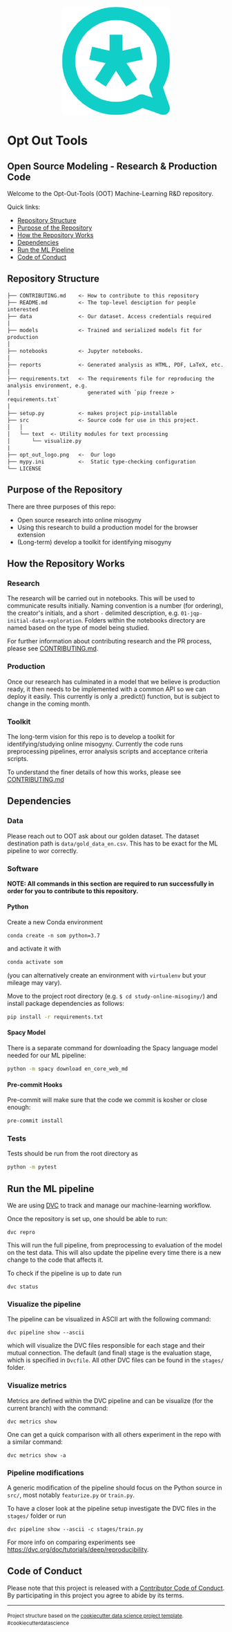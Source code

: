 <p align="center"> <img width="250" height="250" src="opt_out_logo.png"> </p>

# Opt Out Tools

## Open Source Modeling - Research & Production Code

Welcome to the Opt-Out-Tools (OOT) Machine-Learning R&D repository.

Quick links:

- [Repository Structure](#Repository-Structure)
- [Purpose of the Repository](#Purpose-of-the-Repository)
- [How the Repository Works](#How-the-Repository-Works)
- [Dependencies](#Dependencies)
- [Run the ML Pipeline](#Run-the-ML-Pipeline)
- [Code of Conduct](#Code-of-Conduct)

## Repository Structure

    ├── CONTRIBUTING.md    <- How to contribute to this repository
    ├── README.md          <- The top-level desciption for people interested
    ├── data               <- Our dataset. Access credentials required
    │    
    ├── models             <- Trained and serialized models fit for production
    │
    ├── notebooks          <- Jupyter notebooks. 
    │    
    ├── reports            <- Generated analysis as HTML, PDF, LaTeX, etc.
    │
    ├── requirements.txt   <- The requirements file for reproducing the analysis environment, e.g.
    │                         generated with `pip freeze > requirements.txt`
    │
    ├── setup.py           <- makes project pip-installable
    ├── src                <- Source code for use in this project.
    │   │
    │   └── text  <- Utility modules for text processing
    │       └── visualize.py
    |
    ├── opt_out_logo.png   <-  Our logo
    ├── mypy.ini           <-  Static type-checking configuration
    └── LICENSE            

## Purpose of the Repository

There are three purposes of this repo:

- Open source research into online misogyny
- Using this research to build a production model for the browser extension
- (Long-term) develop a toolkit for identifying misogyny

## How the Repository Works

### Research

The research will be carried out in notebooks.
This will be used to communicate results initially.
Naming convention is a number (for ordering), the creator's initials,
 and a short `-` delimited description, e.g.
`01-jqp-initial-data-exploration`.
Folders within the notebooks directory are named based on
the type of model being studied.

For further information about contributing research and
the PR process, please see
[CONTRIBUTING.md](https://github.com/opt-out-tools/study-online-misogyny/blob/documentation/CONTRIBUTING.md).

### Production

Once our research has culminated in a model that we believe is production
ready, it then needs to be implemented with a common API so we can deploy
it easily. This currently is only a .predict() function, but is subject to
change in the coming month.

### Toolkit

The long-term vision for this repo is to develop a toolkit for
identifying/studying online misogyny.
Currently the code runs preprocessing pipelines, error analysis scripts and
acceptance criteria scripts.

To understand the finer details of how this works, please see
[CONTRIBUTING.md](https://github.com/opt-out-tools/study-online-misogyny/blob/documentation/CONTRIBUTING.md)

## Dependencies

### Data

Please reach out to OOT ask about our golden dataset.
The dataset destination path is
`data/gold_data_en.csv`.
This has to be exact for the ML pipeline to wor correctly.

### Software

**NOTE: All commands in this section are required to
run successfully in order for you to contribute
to this repository.**

#### Python

Create a new Conda environment

```
conda create -n som python=3.7
```

and activate it with

```bash
conda activate som
```

(you can alternatively create an environment with `virtualenv`
but your mileage may vary).

Move to the project root directory (e.g. `$ cd study-online-misoginy/`)
and install package dependencies as follows:
```bash
pip install -r requirements.txt
```

#### Spacy Model

There is a separate command for downloading the Spacy language model
needed for our ML pipeline:
```bash
python -m spacy download en_core_web_md
```

#### Pre-commit Hooks

Pre-commit will make sure that the code we commit is
kosher or close enough:
```bash
pre-commit install
```

### Tests

Tests should be run from the root directory as

```bash
python -m pytest
```

## Run the ML pipeline

We are using [DVC](https://dvc.org/) to track and manage our
machine-learning workflow.

Once the repository is set up, one should be able to run:

```
dvc repro
```

This will run the full pipeline, from preprocessing to evaluation of the
model on the test data.
This will also update the pipeline every time there is a new change to
the code that affects it.

To check if the pipeline is up to date run

```
dvc status
```

### Visualize the pipeline

The pipeline can be visualized in ASCII art with the following command:

```
dvc pipeline show --ascii
```

which will visualize the DVC files responsible for each stage and their
mutual connection.
The default (and final) stage is the evaluation stage, which is specified
in `Dvcfile`.
All other DVC files can be found in the `stages/` folder.

### Visualize metrics

Metrics are defined within the DVC pipeline and can be visualize
(for the current branch) with the command:

```
dvc metrics show
```

One can get a quick comparison with all others experiment in the repo
with a similar command:

```
dvc metrics show -a
```

### Pipeline modifications

A generic modification of the pipeline should focus on the Python source
in `src/`, most notably `featurize.py` or `train.py`.

To have a closer look at the pipeline setup investigate the DVC files in
the `stages/` folder or run

```
dvc pipeline show --ascii -c stages/train.py
```

For more info on comparing experiments see
<https://dvc.org/doc/tutorials/deep/reproducibility>.

## Code of Conduct

Please note that this project is released with a
[Contributor Code of Conduct](https://github.com/malteserteresa/opt-out/blob/master/CODE_OF_CONDUCT.md).
By participating in this project you agree to abide by its terms.

--------

<p><small>Project structure based on the <a target="_blank" href="https://drivendata.github.io/cookiecutter-data-science/">cookiecutter data science project template</a>. #cookiecutterdatascience</small></p>
